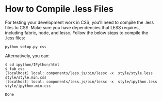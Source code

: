 # How to Compile .less Files

For testing your development work in CSS, you'll need to compile the .less files to CSS. Make sure you have dependencies that LESS requires, including fabric, node, and lessc. Follow the below steps to compile the .less files:

```
python setup.py css
```

Alternatively, you can:

```
$ cd ipython/IPython/html
$ fab css
[localhost] local: components/less.js/bin/lessc -x  style/style.less style/style.min.css
[localhost] local: components/less.js/bin/lessc -x  style/ipython.less style/ipython.min.css

Done
```
